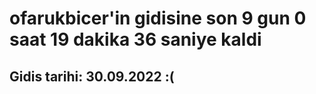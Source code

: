 # ofarukbicer'in gidisine son 9 gun 0 saat 19 dakika 36 saniye kaldi

## Gidis tarihi: 30.09.2022 :(